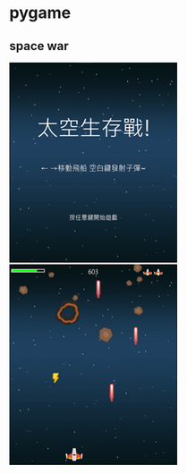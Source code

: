 pygame
===
space war
---
![start](https://github.com/rex0988476/Python/blob/main/pygame/space%20war/readme_file/start.png)
![game](https://github.com/rex0988476/Python/blob/main/pygame/space%20war/readme_file/game.png)
